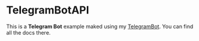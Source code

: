 # TelegramBotAPI

This is a __Telegram Bot__ example maked using my [TelegramBot](https://github.com/emaaForlin/TelegramBotAPI). You can find all the docs there.
